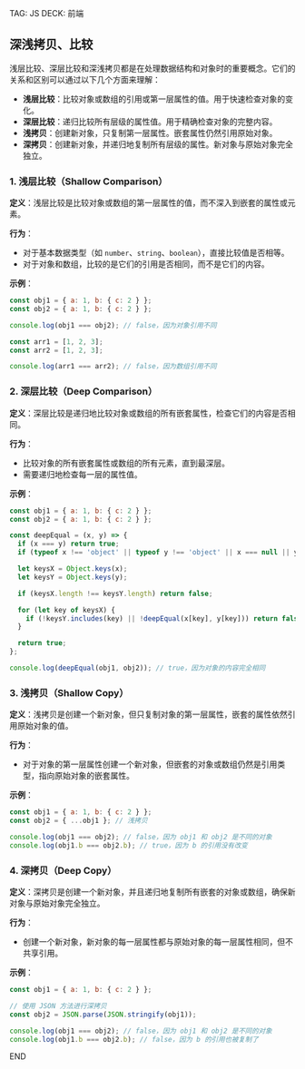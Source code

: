 TAG: JS
DECK: 前端

## 深浅拷贝、比较

浅层比较、深层比较和深浅拷贝都是在处理数据结构和对象时的重要概念。它们的关系和区别可以通过以下几个方面来理解：
- **浅层比较**：比较对象或数组的引用或第一层属性的值。用于快速检查对象的变化。
- **深层比较**：递归比较所有层级的属性值。用于精确检查对象的完整内容。
- **浅拷贝**：创建新对象，只复制第一层属性。嵌套属性仍然引用原始对象。
- **深拷贝**：创建新对象，并递归地复制所有层级的属性。新对象与原始对象完全独立。

### 1. **浅层比较（Shallow Comparison）**
**定义**：浅层比较是比较对象或数组的第一层属性的值，而不深入到嵌套的属性或元素。

**行为**：
- 对于基本数据类型（如 `number`、`string`、`boolean`），直接比较值是否相等。
- 对于对象和数组，比较的是它们的引用是否相同，而不是它们的内容。

**示例**：
```javascript
const obj1 = { a: 1, b: { c: 2 } };
const obj2 = { a: 1, b: { c: 2 } };

console.log(obj1 === obj2); // false，因为对象引用不同

const arr1 = [1, 2, 3];
const arr2 = [1, 2, 3];

console.log(arr1 === arr2); // false，因为数组引用不同
```

### 2. **深层比较（Deep Comparison）**

**定义**：深层比较是递归地比较对象或数组的所有嵌套属性，检查它们的内容是否相同。

**行为**：
- 比较对象的所有嵌套属性或数组的所有元素，直到最深层。
- 需要递归地检查每一层的属性值。

**示例**：
```javascript
const obj1 = { a: 1, b: { c: 2 } };
const obj2 = { a: 1, b: { c: 2 } };

const deepEqual = (x, y) => {
  if (x === y) return true;
  if (typeof x !== 'object' || typeof y !== 'object' || x === null || y === null) return false;

  let keysX = Object.keys(x);
  let keysY = Object.keys(y);

  if (keysX.length !== keysY.length) return false;

  for (let key of keysX) {
    if (!keysY.includes(key) || !deepEqual(x[key], y[key])) return false;
  }

  return true;
};

console.log(deepEqual(obj1, obj2)); // true，因为对象的内容完全相同
```

### 3. **浅拷贝（Shallow Copy）**

**定义**：浅拷贝是创建一个新对象，但只复制对象的第一层属性，嵌套的属性依然引用原始对象的值。

**行为**：
- 对于对象的第一层属性创建一个新对象，但嵌套的对象或数组仍然是引用类型，指向原始对象的嵌套属性。

**示例**：
```javascript
const obj1 = { a: 1, b: { c: 2 } };
const obj2 = { ...obj1 }; // 浅拷贝

console.log(obj1 === obj2); // false，因为 obj1 和 obj2 是不同的对象
console.log(obj1.b === obj2.b); // true，因为 b 的引用没有改变
```

### 4. **深拷贝（Deep Copy）**

**定义**：深拷贝是创建一个新对象，并且递归地复制所有嵌套的对象或数组，确保新对象与原始对象完全独立。

**行为**：
- 创建一个新对象，新对象的每一层属性都与原始对象的每一层属性相同，但不共享引用。

**示例**：
```javascript
const obj1 = { a: 1, b: { c: 2 } };

// 使用 JSON 方法进行深拷贝
const obj2 = JSON.parse(JSON.stringify(obj1));

console.log(obj1 === obj2); // false，因为 obj1 和 obj2 是不同的对象
console.log(obj1.b === obj2.b); // false，因为 b 的引用也被复制了
```

END
<!--ID: 1726713820517-->

